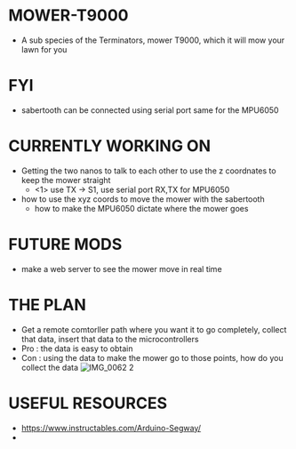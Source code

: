 # MOWER-T9000
- A sub species of the Terminators, mower T9000, which it will mow your lawn for you 

# FYI
- sabertooth can be connected using serial port same for the MPU6050

# CURRENTLY WORKING ON 
- Getting the two nanos to talk to each other to use the z coordnates to keep the mower straight 
    - <1> use TX -> S1, use serial port RX,TX for MPU6050
- how to use the xyz coords to move the mower with the sabertooth
    - how to make the MPU6050 dictate where the mower goes 

# FUTURE MODS
- make a web server to see the mower move in real time

# THE PLAN 
- Get a remote comtorller path where you want it to go completely, collect that data, insert that data to the microcontrollers
- Pro : the data is easy to obtain
- Con : using the data to make the mower go to those points, how do you collect the data 
![IMG_0062 2](https://user-images.githubusercontent.com/62858192/120876274-d4ff0a00-c57d-11eb-8e36-67dbd5e5b1c8.jpg)

# USEFUL RESOURCES
- https://www.instructables.com/Arduino-Segway/
- 

